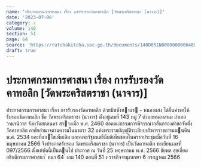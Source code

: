 ```yaml
---
name: 'ประกาศกรมการศาสนา เรื่อง การรับรองวัดคาทอลิก [วัดพระคริสตราชา (นาจาร)]'
date: '2023-07-06'
category: ง
volume: 140
section: 51
page: 64
source: 'https://ratchakitcha.soc.go.th/documents/140D051N0000000006400.pdf'
draft: true
---
```


# ประกาศกรมการศาสนา เรื่อง การรับรองวัดคาทอลิก [วัดพระคริสตราชา (นาจาร)]

ประกาศกรมการศาสนา เรื่อง การรับรองวัดคาทอลิก ด้วยมิซซังทาแร - หนองแสง ได้ยื่นคําขอให้รับรองวัดคาทอลิก ชื่อ วัดพระคริสตราชา (นาจาร) ตั้งอยู่เลขที่ 143 หมู่ 7 ตําบลหนองสนม อําเภอวานรนิวาส จังหวัดสกลนคร สรางเมื่อ พ.ศ. 2460 ต่อคณะกรรมการพิจารณากลั่นกรองคําขอจัดตั้งวัดคาทอลิก อาศัยอํานาจตามความในมาตรา 32 แห่งพระราชบัญญัติระเบียบบริหารราชการแผนดิน พ.ศ. 2534 และที่แกไขเพิ่มเติม และคณะรัฐมนตรีมีมติเห็นชอบในคราวประชุมเมื่อวันที่ 16 พฤษภาคม 2566 จึงประกาศรับรอง วัดพระคริสตราชา (นาจาร) เป็นวัดคาทอลิก ทะเบียนเลขที่ 097/2566 ตั้งแต่บัดนี้เป็นตนไป ประกาศ ณ วันที่ 25 พฤษภาคม พ.ศ. 2566 ชัยพล สุขเอี่ยม อธิบดีกรมการศาสนา ้ หนา 64 ่ เลม 140 ตอนที่ 51 ง ราชกิจจานุเบกษา 6 กรกฎาคม 2566
